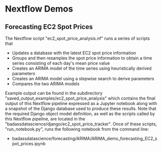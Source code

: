 # Nextflow Demos

## Forecasting EC2 Spot Prices

The Nextflow script "ec2_spot_price_analysis.nf" runs a series of scripts that

- Updates a database with the latest EC2 spot price information
- Groups and then resamples the spot price information to obtain a time series consisting of each day's mean price value
- Creates an ARIMA model of the time series using heuristically derived parameters
- Creates an ARIMA model using a stepwise search to derive parameters
- Compares the two ARIMA models

Example output can be found in the subdirectory "saved_output_examples/ec2_spot_price_analysis" which contains the final output of this Nextflow pipeline expressed as a Jupyter notebook along with a snapshot of the Django database used to produce these results. Note that the required Django object model definition, as well as the scripts called by this Nextflow pipeline, are located in the "badassdatascience/django/ec2_spot_price_tracker". Once of these scripts, "run_notebook.py", runs the following notebook from the command line:

- badassdatascience/forecasting/ARIMA/ARIMA_demo_forecasting_EC2_spot_prices.ipynb


